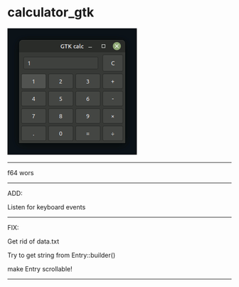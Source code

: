 # calculator_gtk

![calculator_gtk](https://github.com/antonovmike/calculator_gtk/blob/main/calculator_gtk.gif)

--------------------

f64 wors

--------------------

ADD:

Listen for keyboard events

--------------------

FIX:

Get rid of data.txt

Try to get string from Entry::builder()

make Entry scrollable!

--------------------